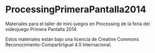 ProcessingPrimeraPantalla2014
=============================

Materiales para el taller de mini-juegos en Processing de la feria del videojuego Primera Pantalla 2014.

Estos materiales están bajo una licencia de Creative Commons Reconocimiento-CompartirIgual 4.0 Internacional.
